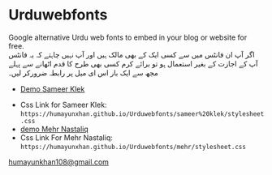 # Urduwebfonts
Google alternative Urdu web fonts to embed in your blog or website for free.
<br />
اگر آپ ان فانٹس میں سے کسی ایک کے بھی مالک ہیں اور آپ نہیں چاہتے کہ یہ فانٹس آپ کے اجازت کے بغیر استعمال ہو تو برائے کرم کسی بھی طرح کا قدم اٹھانے سے پہلے مجھ سے ایک بار اس ای میل پر رابطہ ضرورکر لیں۔ 
<br />
 * [Demo Sameer Klek]([https://humayunxhan.github.io/Urduwebfonts](https://humayunxhan.github.io/Urduwebfonts/sameer%20klek/demo.html))
- Css Link for Sameer Klek: `https://humayunxhan.github.io/Urduwebfonts/sameer%20klek/stylesheet.css`
- [demo Mehr Nastaliq](https://humayunxhan.github.io/Urduwebfonts/mehr/demo.html)
- Css Link For Mehr Nastaliq: `https://humayunxhan.github.io/Urduwebfonts/mehr/stylesheet.css`

humayunkhan108@gmail.com
